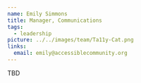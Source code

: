 ```yaml
---
name: Emily Simmons
title: Manager, Communications
tags:
  - leadership
picture: ../../images/team/Ta11y-Cat.png
links:
  email: emily@accessiblecommunity.org
---
```


TBD
